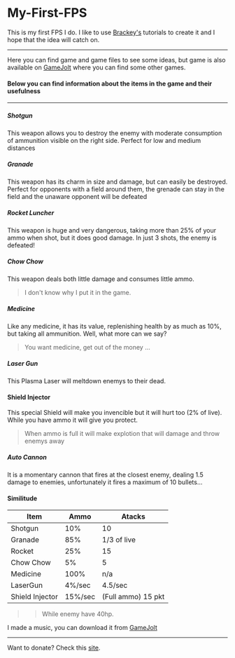 # My-First-FPS

This is my first FPS I do. I like to use [Brackey's](https://github.com/brackeys) tutorials to create it and I hope that the idea will catch on.

------

Here you can find game and game files to see some ideas, but game is also available on [GameJolt](https://gamejolt.com/games/fps-first_personal_shooter/676618) where you can find some other games.


#### Below you can find information about the items in the game and their usefulness
-----

##### Shotgun

This weapon allows you to destroy the enemy with moderate consumption of ammunition visible on the right side.
Perfect for low and medium distances

##### Granade

This weapon has its charm in size and damage, but can easily be destroyed.
Perfect for opponents with a field around them, the grenade can stay in the field and the unaware opponent will be defeated

##### Rocket Luncher

This weapon is huge and very dangerous, taking more than 25% of your ammo when shot, but it does good damage. In just 3 shots, the enemy is defeated!

##### Chow Chow

This weapon deals both little damage and consumes little ammo. 


> I don't know why I put it in the game.

##### Medicine

Like any medicine, it has its value, replenishing health by as much as 10%, but taking all ammunition. Well, what more can we say? 
> You want medicine, get out of the money ...

##### Laser Gun

This Plasma Laser will meltdown enemys to their dead.

#### Shield Injector

This special Shield will make you invencible but it will hurt too (2% of live). While you have ammo it will give you protect.
> When ammo is full it will make explotion that will damage and throw enemys away

##### Auto Cannon
It is a momentary cannon that fires at the closest enemy, dealing 1.5 damage to enemies, unfortunately it fires a maximum of 10 bullets...


#### Similitude

Item|Ammo|Atacks
-|-|-
Shotgun|10%|10
Granade|85%|1/3 of live
Rocket|25%|15
Chow Chow|5%|5
Medicine|100%|n/a
LaserGun|4%/sec|4.5/sec
Shield Injector|15%/sec|(Full ammo) 15 pkt

>> While enemy have 40hp.



I made a music, you can download it from [GameJolt](https://gamejolt.com/games/fps-first_personal_shooter/676618)

-----
Want to donate? Check this [site](https://streamlabs.com/crazyfan1251/tip).
